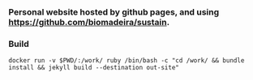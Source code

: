 ### Personal website hosted by github pages, and using https://github.com/biomadeira/sustain.

### Build
```
docker run -v $PWD/:/work/ ruby /bin/bash -c "cd /work/ && bundle install && jekyll build --destination out-site"
```

